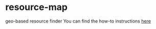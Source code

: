 # resource-map
geo-based resource finder
You can find the how-to instructions [here](https://github.com/SuffolkLITLab/resource-map-how-to/blob/master/README.md#resource-maphowto)

